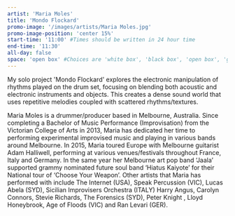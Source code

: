 ```yaml
---
artist: 'Maria Moles'
title: 'Mondo Flockard'
promo-image: '/images/artists/Maria Moles.jpg'
promo-image-position: 'center 15%'
start-time: '11:00' #Times should be written in 24 hour time
end-time: '11:30'
all-day: false
space: 'open box' #Choices are 'white box', 'black box', 'open box', 'grounds'
---
```

<!-- Description -->
My solo project 'Mondo Flockard' explores the electronic manipulation of rhythms played on the drum set, focusing on blending both acoustic and electronic instruments and objects. This creates a dense sound world that uses repetitive melodies coupled with scattered rhythms/textures.

<!-- Bio -->
Maria Moles is a drummer/producer based in Melbourne, Australia. Since completing a Bachelor of Music Performance (Improvisation) from the Victorian College of Arts in 2013, Maria has dedicated her time to performing experimental improvised music and playing in various bands around Melbourne. In 2015, Maria toured Europe with Melbourne guitarist Adam Halliwell, performing at various venues/festivals throughout France, Italy and Germany. In the same year her Melbourne art pop band ‘Jaala’ supported grammy nominated future soul band ‘Hiatus Kaiyote’ for their National tour of ‘Choose Your Weapon’. Other artists that Maria has performed with include The Internet (USA), Speak Percussion (VIC), Lucas Abela (SYD), Sicilian Improvisers Orchestra (ITALY) Harry Angus, Carolyn Connors, Stevie Richards, The Forensics (SYD), Peter Knight , Lloyd Honeybrook, Age of Floods (VIC) and Ran Levari (GER).
